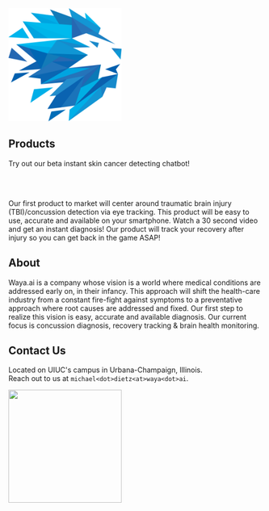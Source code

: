 <script src="https://use.fontawesome.com/39b823b81d.js"></script>

<img src="./resources/logo.png" height="224" width="224">


## Products

Try out our beta instant skin cancer detecting chatbot!

<div class="fb-messengermessageus"
  messenger_app_id="1808723732678183"
  page_id="1358093637542859"
  color="blue"
  size="xlarge">
</div>

<br><br>

Our first product to market will center around traumatic brain injury (TBI)/concussion detection via eye tracking. This product will be easy to use, accurate and available on your smartphone. Watch a 30 second video and get an instant diagnosis! Our product will track your recovery after injury so you can get back in the game ASAP!


## About

Waya.ai is a company whose vision is a world where medical conditions are addressed early on, in their infancy. This approach will shift the health-care industry from a constant fire-fight against symptoms to a preventative approach where root causes are addressed and fixed. Our first step to realize this vision is easy, accurate and available diagnosis. Our current focus is concussion diagnosis, recovery tracking & brain health monitoring.


## Contact Us

Located on UIUC's campus in Urbana-Champaign, Illinois.  
Reach out to us at `michael<dot>dietz<at>waya<dot>ai`.


<img src="../resources/waya_ai_logo_orange.png" height="224" width="224">

